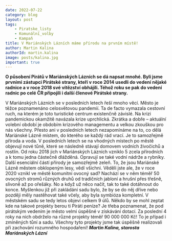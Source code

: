 ```yaml
---
date: 2022-07-22
category: blog
layout: post
tags:
    - Piratske_listy
    - Komunální_volby
    - Kampaň
title: V Mariánských Lázních máme přírodu na prvním místě!
author: Martin Kalina
authorId: martin.kalina
image: posts/kalina.jpg
important: true
---
```

**O působení Pirátů v Mariánských Lázních se dá napsat mnohé. Byli jsme prvními zástupci Pirátské strany, kteří v roce 2014 usedli do vedení nějaké radnice a v roce 2018 své vítězství obhájili. Téhož roku se pak do vedení radnic po celé ČR připojili i další členové Pirátské strany.**

V Mariánských Lázních se v posledních letech řeší mnoho věcí. Město je těžce poznamenáno celosvětovou pandemií. Ta de facto vymazala cestovní ruch, na kterém je toto turistické centrum existenčně závislé. Na krizi pandemickou okamžitě navázala krize uprchlická. Zkrátka a dobře – aktuální volební období je obdobím krizového managementu a velkou zkouškou pro nás všechny.
Přesto ani v posledních letech nezapomínáme na to, co dělá Mariánské Lázně místem, do kterého se každý rád vrací. Je to samozřejmě příroda a voda.
V posledních letech se na vhodných místech po městě objevují nové tůně, které se následně stávají domovem vodních živočichů a rostlin. Od roku 2018 jich v Mariánských Lázních vzniklo 5 zcela přírodních a k tomu jedna částečně dlážděná. Opravují se také vodní nádrže a rybníky.
Další esenciální částí přírody je samozřejmě zeleň. To, že jsou Mariánské Lázně městem obklopeným lesy, vědí všichni. Věděli jste ale, že v roce 2020 vznikl ve městě komunitní ovocný sad? Nachází se v něm téměř 50 ovocných stromů různých druhů od tradičních jabloní a hrušní přes třešně, slivoně až po ořešáky. No a když už něco načít, tak to také dotáhnout do konce. Myšlenkou již při zakládání sadu bylo, že by se do něj dříve nebo později měly nastěhovat také včely, aby byla symbióza kompletní. V městském sadu se tedy letos objeví celkem 9 úlů.
Někdo by se mohl zeptat kde na takové projekty berou ti Piráti peníze? Je třeba poznamenat, že pod pirátským vedením je město velmi úspěšné v získávání dotací. Za poslední 4 roky na nich obdrželo na různé projekty téměř 90 000 000 Kč! To je případ i zmíněných tůní a sadu. Všechny tyto projekty jsme tak úspěšně realizovali při zachování rozumného hospodaření!
***Martin Kalina, starosta Mariánských Lázní***
